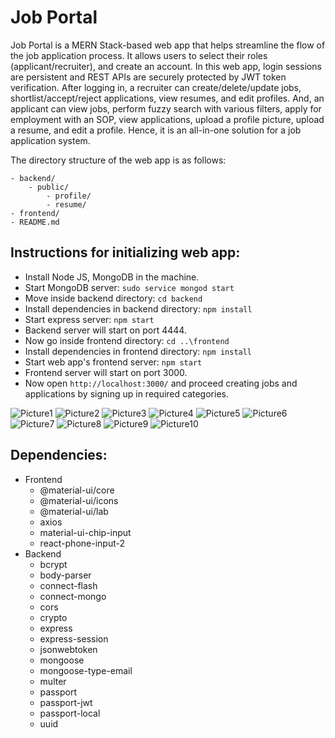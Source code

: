 # Job Portal

Job Portal is a MERN Stack-based web app that helps streamline the flow of the job application process. It allows users to select their roles (applicant/recruiter), and create an account. In this web app, login sessions are persistent and REST APIs are securely protected by JWT token verification. After logging in, a recruiter can create/delete/update jobs, shortlist/accept/reject applications, view resumes, and edit profiles. And, an applicant can view jobs, perform fuzzy search with various filters, apply for employment with an SOP, view applications, upload a profile picture, upload a resume, and edit a profile. Hence, it is an all-in-one solution for a job application system.


The directory structure of the web app is as follows:

```
- backend/
    - public/
        - profile/
        - resume/
- frontend/
- README.md
```

## Instructions for initializing web app:

- Install Node JS, MongoDB in the machine.
- Start MongoDB server: `sudo service mongod start`
- Move inside backend directory: `cd backend`
- Install dependencies in backend directory: `npm install`
- Start express server: `npm start`
- Backend server will start on port 4444.
- Now go inside frontend directory: `cd ..\frontend`
- Install dependencies in frontend directory: `npm install`
- Start web app's frontend server: `npm start`
- Frontend server will start on port 3000.
- Now open `http://localhost:3000/` and proceed creating jobs and applications by signing up in required categories.

![Picture1](https://github.com/user-attachments/assets/6a7f5fbd-e063-4cc7-a8df-f39e4cfe639d)
![Picture2](https://github.com/user-attachments/assets/71e407b7-38a6-496f-881a-1767644109fa)
![Picture3](https://github.com/user-attachments/assets/4c83c540-7a0f-4a06-a5be-fc93fe2666be)
![Picture4](https://github.com/user-attachments/assets/536be1e2-d4db-45d0-ad8d-3d59dc837026)
![Picture5](https://github.com/user-attachments/assets/74871dcc-ec63-43de-a669-6d8109844a73)
![Picture6](https://github.com/user-attachments/assets/646089dd-10aa-43ff-9582-bc85dde95eac)
![Picture7](https://github.com/user-attachments/assets/80c661c7-b8a7-478d-8708-5c01f3f295be)
![Picture8](https://github.com/user-attachments/assets/06a99297-ee51-407c-993f-0bad3952c9b7)
![Picture9](https://github.com/user-attachments/assets/06a44156-a992-46ca-8ff4-ec291112d582)
![Picture10](https://github.com/user-attachments/assets/c9c69c66-54a0-420e-b8fd-134d030cd9ad)




## Dependencies:

- Frontend
  - @material-ui/core
  - @material-ui/icons
  - @material-ui/lab
  - axios
  - material-ui-chip-input
  - react-phone-input-2
- Backend
  - bcrypt
  - body-parser
  - connect-flash
  - connect-mongo
  - cors
  - crypto
  - express
  - express-session
  - jsonwebtoken
  - mongoose
  - mongoose-type-email
  - multer
  - passport
  - passport-jwt
  - passport-local
  - uuid

